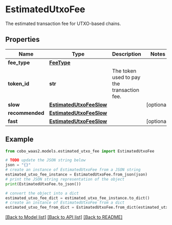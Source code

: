 # EstimatedUtxoFee

The estimated transaction fee for UTXO-based chains.

## Properties

Name | Type | Description | Notes
------------ | ------------- | ------------- | -------------
**fee_type** | [**FeeType**](FeeType.md) |  | 
**token_id** | **str** | The token used to pay the transaction fee. | 
**slow** | [**EstimatedUtxoFeeSlow**](EstimatedUtxoFeeSlow.md) |  | [optional] 
**recommended** | [**EstimatedUtxoFeeSlow**](EstimatedUtxoFeeSlow.md) |  | 
**fast** | [**EstimatedUtxoFeeSlow**](EstimatedUtxoFeeSlow.md) |  | [optional] 

## Example

```python
from cobo_waas2.models.estimated_utxo_fee import EstimatedUtxoFee

# TODO update the JSON string below
json = "{}"
# create an instance of EstimatedUtxoFee from a JSON string
estimated_utxo_fee_instance = EstimatedUtxoFee.from_json(json)
# print the JSON string representation of the object
print(EstimatedUtxoFee.to_json())

# convert the object into a dict
estimated_utxo_fee_dict = estimated_utxo_fee_instance.to_dict()
# create an instance of EstimatedUtxoFee from a dict
estimated_utxo_fee_from_dict = EstimatedUtxoFee.from_dict(estimated_utxo_fee_dict)
```
[[Back to Model list]](../README.md#documentation-for-models) [[Back to API list]](../README.md#documentation-for-api-endpoints) [[Back to README]](../README.md)


